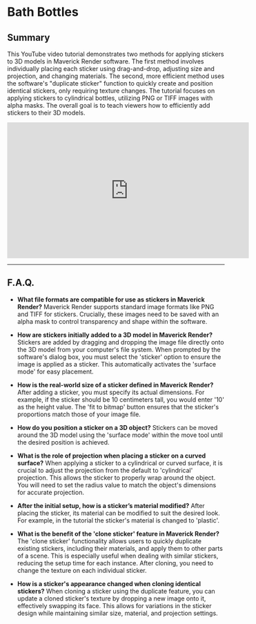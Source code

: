 # Bath Bottles

## Summary

This YouTube video tutorial demonstrates two methods for applying stickers to 3D models in Maverick Render software. The first method involves individually placing each sticker using drag-and-drop, adjusting size and projection, and changing materials. The second, more efficient method uses the software's "duplicate sticker" function to quickly create and position identical stickers, only requiring texture changes. The tutorial focuses on applying stickers to cylindrical bottles, utilizing PNG or TIFF images with alpha masks. The overall goal is to teach viewers how to efficiently add stickers to their 3D models.

<iframe width="560" height="315" src="https://www.youtube.com/embed/YtuDwjThBjs?si=yc3RdLWzen4CMjmK" title="YouTube video player" frameborder="0" allow="accelerometer; autoplay; clipboard-write; encrypted-media; gyroscope; picture-in-picture; web-share" referrerpolicy="strict-origin-when-cross-origin" allowfullscreen></iframe>

---

## F.A.Q.

- **What file formats are compatible for use as stickers in Maverick Render?**
Maverick Render supports standard image formats like PNG and TIFF for stickers. Crucially, these images need to be saved with an alpha mask to control transparency and shape within the software.

- **How are stickers initially added to a 3D model in Maverick Render?**
Stickers are added by dragging and dropping the image file directly onto the 3D model from your computer's file system. When prompted by the software's dialog box, you must select the 'sticker' option to ensure the image is applied as a sticker. This automatically activates the 'surface mode' for easy placement.

- **How is the real-world size of a sticker defined in Maverick Render?**
After adding a sticker, you must specify its actual dimensions. For example, if the sticker should be 10 centimeters tall, you would enter '10' as the height value. The 'fit to bitmap' button ensures that the sticker's proportions match those of your image file.

- **How do you position a sticker on a 3D object?**
Stickers can be moved around the 3D model using the 'surface mode' within the move tool until the desired position is achieved.

- **What is the role of projection when placing a sticker on a curved surface?**
When applying a sticker to a cylindrical or curved surface, it is crucial to adjust the projection from the default to 'cylindrical' projection. This allows the sticker to properly wrap around the object. You will need to set the radius value to match the object's dimensions for accurate projection.

- **After the initial setup, how is a sticker’s material modified?**
After placing the sticker, its material can be modified to suit the desired look. For example, in the tutorial the sticker's material is changed to 'plastic'.

- **What is the benefit of the 'clone sticker' feature in Maverick Render?**
The 'clone sticker' functionality allows users to quickly duplicate existing stickers, including their materials, and apply them to other parts of a scene. This is especially useful when dealing with similar stickers, reducing the setup time for each instance. After cloning, you need to change the texture on each individual sticker.

- **How is a sticker's appearance changed when cloning identical stickers?**
When cloning a sticker using the duplicate feature, you can update a cloned sticker's texture by dropping a new image onto it, effectively swapping its face. This allows for variations in the sticker design while maintaining similar size, material, and projection settings.